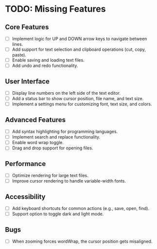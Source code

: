 # TODO: Missing Features

## Core Features

- [ ] Implement logic for UP and DOWN arrow keys to navigate between lines.
- [ ] Add support for text selection and clipboard operations (cut, copy, paste).
- [ ] Enable saving and loading text files.
- [ ] Add undo and redo functionality.

## User Interface

- [ ] Display line numbers on the left side of the text editor.
- [ ] Add a status bar to show cursor position, file name, and text size.
- [ ] Implement a settings menu for customizing font, text size, and colors.

## Advanced Features

- [ ] Add syntax highlighting for programming languages.
- [ ] Implement search and replace functionality.
- [ ] Enable word wrap toggle.
- [ ] Drag and drop support for opening files.

## Performance

- [ ] Optimize rendering for large text files.
- [ ] Improve cursor rendering to handle variable-width fonts.

## Accessibility

- [ ] Add keyboard shortcuts for common actions (e.g., save, open, find).
- [ ] Support option to toggle dark and light mode.

## Bugs

- [ ] When zooming forces wordWrap, the cursor position gets misaligned.
